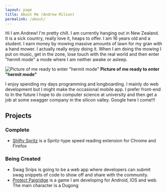 ```yaml
---
layout: page
title: About Me (Andrew Milson)
permalink: /about/
---
```


Hi I am Andrew! I'm pretty chill. I am currently hanging out in New Zealand. It is a sick country, really love it, heaps to offer. I am 16 years old and a student. I earn money by mowing massive amounts of lawn for my gran with a hand mower. I actually really enjoy doing it. When I am doing the mowing I put on music, get in the zone, lose touch with the real world and then enter "hermit mode" a mode where I am neither awake or asleep.

![Picture of me ready to enter "hermit mode"](images/mower-and-i.jpg)
__Picture of me ready to enter "hermit mode"__

I enjoy spending my days programming and longboarding. I mainly do web development but I might make the occasional mobile app. I prefer front-end to  In the future I hope to do computer science at university and then get a job at some swagger company in the silicon valley. Google here I come!!!

## Projects ##

### Complete ###
+ <a href="http://andrewmilson.com/shifty-spritz/" target="_blank">Shifty Spritz</a> is a Spritz-type speed reading extension for Chrome and Firefox

### Being Created ###
+ Swag Snips is going to be a web app where developers can submit swag snippets of code to show off and share with the community.
+ <a href="http://andrewmilson.com/Protect-Paigridge/" target="_blank">Protect Paigridge</a> is a game I am developing for Android, IOS and web. The main character is a Dugong
